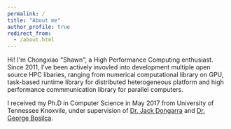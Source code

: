 ```yaml
---
permalink: /
title: "About me"
author_profile: true
redirect_from:
  - /about.html
---
```


Hi! I'm Chongxiao "Shawn", a High Performance Computing enthusiast. Since 2011, I've been actively invovled into development multiple open source HPC libaries, ranging from
numerical computational library on GPU, task-based runtime library for distributed heterogeneous platform and high performance commmunication library for parallel computers.

I received my Ph.D in Computer Science in May 2017 from University of Tennessee Knoxvile, under supervision of [Dr. Jack Dongarra](http://www.netlib.org/utk/people/JackDongarra/) and [Dr. George Bosilca](http://icl.cs.utk.edu/~bosilca/).


